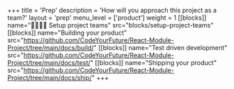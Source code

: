 +++
title = 'Prep'
description = 'How will you approach this project as a team?'
layout = 'prep'
menu_level = ['product']
weight = 1
[[blocks]]
name="🫱🏽‍🫲🏾 Setup project teams"
src="blocks/setup-project-teams"
[[blocks]]
name="Building your product"
src="https://github.com/CodeYourFuture/React-Module-Project/tree/main/docs/build/"
[[blocks]]
name="Test driven development"
src="https://github.com/CodeYourFuture/React-Module-Project/tree/main/docs/test/"
[[blocks]]
name="Shipping your product"
src="https://github.com/CodeYourFuture/React-Module-Project/tree/main/docs/ship/"
+++
